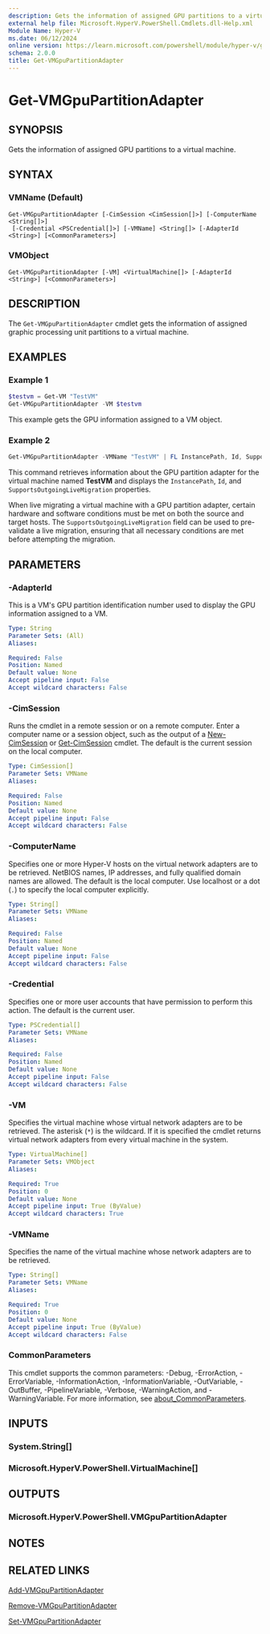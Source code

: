 ```yaml
---
description: Gets the information of assigned GPU partitions to a virtual machine.
external help file: Microsoft.HyperV.PowerShell.Cmdlets.dll-Help.xml
Module Name: Hyper-V
ms.date: 06/12/2024
online version: https://learn.microsoft.com/powershell/module/hyper-v/get-vmgpupartitionadapter?view=windowsserver2025-ps&wt.mc_id=ps-gethelp
schema: 2.0.0
title: Get-VMGpuPartitionAdapter
---
```


# Get-VMGpuPartitionAdapter

## SYNOPSIS
Gets the information of assigned GPU partitions to a virtual machine.

## SYNTAX

### VMName (Default)

```
Get-VMGpuPartitionAdapter [-CimSession <CimSession[]>] [-ComputerName <String[]>]
 [-Credential <PSCredential[]>] [-VMName] <String[]> [-AdapterId <String>] [<CommonParameters>]
```

### VMObject

```
Get-VMGpuPartitionAdapter [-VM] <VirtualMachine[]> [-AdapterId <String>] [<CommonParameters>]
```

## DESCRIPTION

The `Get-VMGpuPartitionAdapter` cmdlet gets the information of assigned graphic processing unit
partitions to a virtual machine.

## EXAMPLES

### Example 1

```powershell
$testvm = Get-VM "TestVM"
Get-VMGpuPartitionAdapter -VM $testvm
```

This example gets the GPU information assigned to a VM object.

### Example 2

```powershell
Get-VMGpuPartitionAdapter -VMName "TestVM" | FL InstancePath, Id, SupportsOutgoingLiveMigration
```

This command retrieves information about the GPU partition adapter for the virtual machine named
**TestVM** and displays the `InstancePath`, `Id`, and `SupportsOutgoingLiveMigration` properties.

When live migrating a virtual machine with a GPU partition adapter, certain hardware and software
conditions must be met on both the source and target hosts. The `SupportsOutgoingLiveMigration`
field can be used to pre-validate a live migration, ensuring that all necessary conditions are met
before attempting the migration.

## PARAMETERS

### -AdapterId

This is a VM's GPU partition identification number used to display the GPU information assigned to a
VM.

```yaml
Type: String
Parameter Sets: (All)
Aliases:

Required: False
Position: Named
Default value: None
Accept pipeline input: False
Accept wildcard characters: False
```

### -CimSession

Runs the cmdlet in a remote session or on a remote computer. Enter a computer name or a session
object, such as the output of a [New-CimSession](/powershell/module/cimcmdlets/new-cimsession)
or [Get-CimSession](/powershell/module/cimcmdlets/get-cimsession) cmdlet. The default is the
current session on the local computer.

```yaml
Type: CimSession[]
Parameter Sets: VMName
Aliases:

Required: False
Position: Named
Default value: None
Accept pipeline input: False
Accept wildcard characters: False
```

### -ComputerName

Specifies one or more Hyper-V hosts on the virtual network adapters are to be retrieved. NetBIOS
names, IP addresses, and fully qualified domain names are allowed. The default is the local
computer. Use localhost or a dot (`.`) to specify the local computer explicitly.

```yaml
Type: String[]
Parameter Sets: VMName
Aliases:

Required: False
Position: Named
Default value: None
Accept pipeline input: False
Accept wildcard characters: False
```

### -Credential

Specifies one or more user accounts that have permission to perform this action. The default is the
current user.

```yaml
Type: PSCredential[]
Parameter Sets: VMName
Aliases:

Required: False
Position: Named
Default value: None
Accept pipeline input: False
Accept wildcard characters: False
```

### -VM

Specifies the virtual machine whose virtual network adapters are to be retrieved. The asterisk (`*`)
is the wildcard. If it is specified the cmdlet returns virtual network adapters from every virtual
machine in the system.

```yaml
Type: VirtualMachine[]
Parameter Sets: VMObject
Aliases:

Required: True
Position: 0
Default value: None
Accept pipeline input: True (ByValue)
Accept wildcard characters: True
```

### -VMName

Specifies the name of the virtual machine whose network adapters are to be retrieved.

```yaml
Type: String[]
Parameter Sets: VMName
Aliases:

Required: True
Position: 0
Default value: None
Accept pipeline input: True (ByValue)
Accept wildcard characters: False
```

### CommonParameters

This cmdlet supports the common parameters: -Debug, -ErrorAction, -ErrorVariable,
-InformationAction, -InformationVariable, -OutVariable, -OutBuffer, -PipelineVariable, -Verbose,
-WarningAction, and -WarningVariable. For more information, see
[about_CommonParameters](/powershell/module/microsoft.powershell.core/about/about_commonparameters).

## INPUTS

### System.String[]

### Microsoft.HyperV.PowerShell.VirtualMachine[]

## OUTPUTS

### Microsoft.HyperV.PowerShell.VMGpuPartitionAdapter

## NOTES

## RELATED LINKS

[Add-VMGpuPartitionAdapter](add-vmgpupartitionadapter.md)

[Remove-VMGpuPartitionAdapter](remove-vmgpupartitionadapter.md)

[Set-VMGpuPartitionAdapter](set-vmgpupartitionadapter.md)
